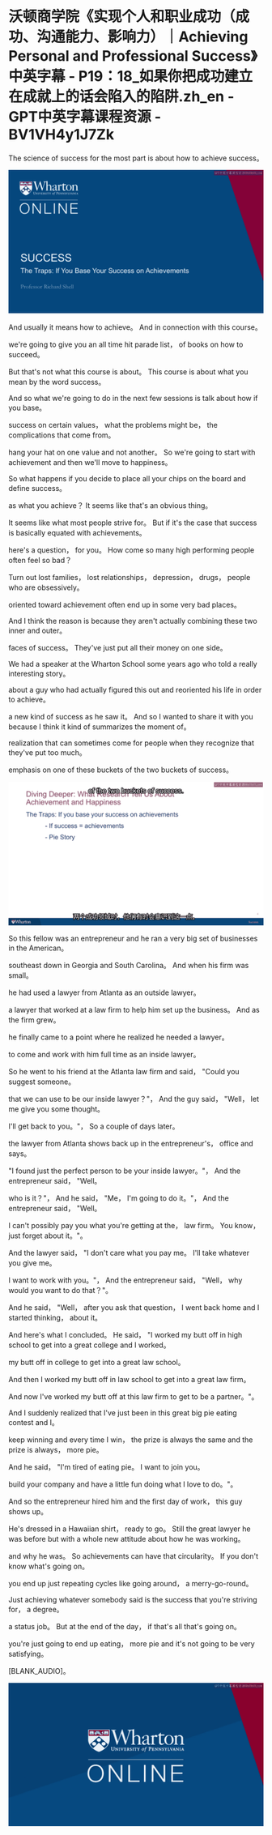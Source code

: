 # 沃顿商学院《实现个人和职业成功（成功、沟通能力、影响力）｜Achieving Personal and Professional Success》中英字幕 - P19：18_如果你把成功建立在成就上的话会陷入的陷阱.zh_en - GPT中英字幕课程资源 - BV1VH4y1J7Zk

 The science of success for the most part is about how to achieve success。



![](img/ed4ace2bf45c927f38e6f42fa7d1d606_1.png)

 And usually it means how to achieve。 And in connection with this course。

 we're going to give you an all time hit parade list， of books on how to succeed。

 But that's not what this course is about。 This course is about what you mean by the word success。

 And so what we're going to do in the next few sessions is talk about how if you base。

 success on certain values， what the problems might be， the complications that come from。

 hang your hat on one value and not another。 So we're going to start with achievement and then we'll move to happiness。

 So what happens if you decide to place all your chips on the board and define success。

 as what you achieve？ It seems like that's an obvious thing。

 It seems like what most people strive for。 But if it's the case that success is basically equated with achievements。

 here's a question， for you。 How come so many high performing people often feel so bad？

 Turn out lost families， lost relationships， depression， drugs， people who are obsessively。

 oriented toward achievement often end up in some very bad places。

 And I think the reason is because they aren't actually combining these two inner and outer。

 faces of success。 They've just put all their money on one side。

 We had a speaker at the Wharton School some years ago who told a really interesting story。

 about a guy who had actually figured this out and reoriented his life in order to achieve。

 a new kind of success as he saw it。 And so I wanted to share it with you because I think it kind of summarizes the moment of。

 realization that can sometimes come for people when they recognize that they've put too much。

 emphasis on one of these buckets of the two buckets of success。



![](img/ed4ace2bf45c927f38e6f42fa7d1d606_3.png)

 So this fellow was an entrepreneur and he ran a very big set of businesses in the American。

 southeast down in Georgia and South Carolina。 And when his firm was small。

 he had used a lawyer from Atlanta as an outside lawyer。

 a lawyer that worked at a law firm to help him set up the business。 And as the firm grew。

 he finally came to a point where he realized he needed a lawyer。

 to come and work with him full time as an inside lawyer。

 So he went to his friend at the Atlanta law firm and said， "Could you suggest someone。

 that we can use to be our inside lawyer？"， And the guy said， "Well， let me give you some thought。

 I'll get back to you。"， So a couple of days later。

 the lawyer from Atlanta shows back up in the entrepreneur's， office and says。

 "I found just the perfect person to be your inside lawyer。"， And the entrepreneur said， "Well。

 who is it？"， And he said， "Me， I'm going to do it。"， And the entrepreneur said， "Well。

 I can't possibly pay you what you're getting at the， law firm。 You know， just forget about it。"。

 And the lawyer said， "I don't care what you pay me。 I'll take whatever you give me。

 I want to work with you。"， And the entrepreneur said， "Well， why would you want to do that？"。

 And he said， "Well， after you ask that question， I went back home and I started thinking， about it。

 And here's what I concluded。 He said， "I worked my butt off in high school to get into a great college and I worked。

 my butt off in college to get into a great law school。

 And then I worked my butt off in law school to get into a great law firm。

 And now I've worked my butt off at this law firm to get to be a partner。"。

 And I suddenly realized that I've just been in this great big pie eating contest and I。

 keep winning and every time I win， the prize is always the same and the prize is always， more pie。

 And he said， "I'm tired of eating pie。 I want to join you。

 build your company and have a little fun doing what I love to do。"。

 And so the entrepreneur hired him and the first day of work， this guy shows up。

 He's dressed in a Hawaiian shirt， ready to go。 Still the great lawyer he was before but with a whole new attitude about how he was working。

 and why he was。 So achievements can have that circularity。 If you don't know what's going on。

 you end up just repeating cycles like going around， a merry-go-round。

 Just achieving whatever somebody said is the success that you're striving for， a degree。

 a status job。 But at the end of the day， if that's all that's going on。

 you're just going to end up eating， more pie and it's not going to be very satisfying。

 [BLANK_AUDIO]。

![](img/ed4ace2bf45c927f38e6f42fa7d1d606_5.png)